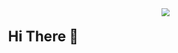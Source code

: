 <img align="right" src="https://visitor-badge.laobi.icu/badge?page_id=ojas98.ojas98" />

<h1 align="center">
   Hi There 🤝
</h1>
